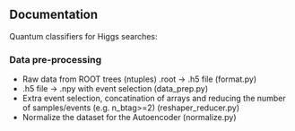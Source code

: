 ## Documentation

Quantum classifiers for Higgs searches:

### Data pre-processing
- Raw data from ROOT trees (ntuples) .root -> .h5 file (format.py)
- .h5 file -> .npy with event selection (data\_prep.py)
- Extra event selection, concatination of arrays and reducing the number of samples/events (e.g. n\_btag>=2) (reshaper\_reducer.py)
- Normalize the dataset for the Autoencoder (normalize.py)

